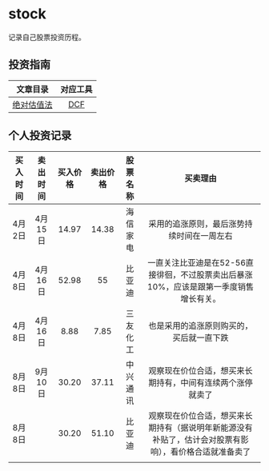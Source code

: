 # stock
记录自己股票投资历程。

## 投资指南

|    文章目录    |              对应工具               |
| :------------: | :---------------------------------: |
| [绝对估值法](https://github.com/C2015/stock/blob/master/context/%E7%BB%9D%E5%AF%B9%E4%BC%B0%E5%80%BC%E6%B3%95.md) | [DCF](http://www.iguuu.com/app/dcf) |

## 个人投资记录
| 买入时间 | 卖出时间 | 买入价格 | 卖出价格 | 股票名称 |                           买卖理由                           |
| :------: | :------: | :------: | :------: | :------: | :----------------------------------------------------------: |
|  4月2日  | 4月15日  |  14.97   |  14.38   | 海信家电 |          采用的追涨原则，最后涨势持续时间在一周左右          |
|  4月8日  | 4月16日  |  52.98   |    55    |  比亚迪  | 一直关注比亚迪是在52-56直接徘徊，不过股票卖出后暴涨10%，应该是跟第一季度销售增长有关。 |
|  4月8日  | 4月16日  |   8.88   |   7.85   | 三友化工 |           也是采用的追涨原则购买的，买后就一直下跌           |
|  8月8日  | 9月10日  |   30.20   |   37.11       |  中兴通讯   |观察现在价位合适，想买来长期持有，中间有连续两个涨停就卖了  |
|  8月8日  |         |   30.20   |    51.10      |      比亚迪    |       观察现在价位合适，想买来长期持有（据说明年新能源没有补贴了，估计会对股票有影响），看价格合适就准备卖了          |
|        |          |        |          |          |                                                              |



